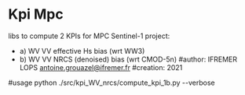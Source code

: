 # Kpi Mpc

libs to compute 2 KPIs  for MPC Sentinel-1 project:
  - a) WV VV effective Hs bias (wrt WW3)
  - b) WV VV NRCS (denoised) bias (wrt CMOD-5n)
#author:
    IFREMER LOPS
    antoine.grouazel@ifremer.fr
#creation:
    2021
    
#usage
    python ./src/kpi_WV_nrcs/compute_kpi_1b.py --verbose